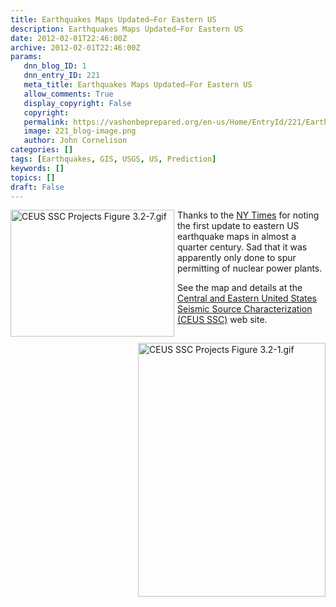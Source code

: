 ```yaml
---
title: Earthquakes Maps Updated–For Eastern US
description: Earthquakes Maps Updated–For Eastern US
date: 2012-02-01T22:46:00Z
archive: 2012-02-01T22:46:00Z
params:
   dnn_blog_ID: 1
   dnn_entry_ID: 221
   meta_title: Earthquakes Maps Updated–For Eastern US
   allow_comments: True
   display_copyright: False
   copyright: 
   permalink: https://vashonbeprepared.org/en-us/Home/EntryId/221/Earthquakes-Maps-Updated-ndash-For-Eastern-US
   image: 221_blog-image.png
   author: John Cornelison
categories: []
tags: [Earthquakes, GIS, USGS, US, Prediction]
keywords: []
topics: []
draft: False
---
```


<a href="/Portals/1/Graphics/Maps/CEUS%20SSC%20Projects%20Figure%203.2-7.gif"> <img title="Figure 3.2.7. Map of the CEUS SSC Project catalog showing earthquakes of uniform moment magnitude E[M] 2.9 and larger. Colored symbols denote earthquakes not contained in the USGS seismic hazard mapping catalog." style="width: 262px; margin-bottom: 5px; float: left; height: 203px; margin-right: 5px;" alt="CEUS SSC Projects Figure 3.2-7.gif" src="/Portals/1/Graphics/Maps/CEUS%20SSC%20Projects%20Figure%203.2-7.gif" /></a> <a href="/Portals/1/Graphics/Maps/CEUS%20SSC%20Projects%20Figure%203.2-1.gif"><img title="Areal coverage of the primary earthquake catalog sources." style="margin-top: 5px; width: 300px; margin-bottom: 5px; float: right; height: 406px; margin-left: 5px;" alt="CEUS SSC Projects Figure 3.2-1.gif" src="/Portals/1/Graphics/Maps/CEUS%20SSC%20Projects%20Figure%203.2-1.gif" /></a> Thanks to the <a href="http://www.nytimes.com/2012/02/01/science/earth/map-of-earthquake-risks-is-updated.html" target="_blank">NY Times</a> for noting the first update to eastern US earthquake maps in almost a quarter century. Sad that it was apparently only done to spur permitting of nuclear power plants.
<div></div>
<p>See the map and details at the <a href="http://www.ceus-ssc.com/" target="_blank">Central and Eastern United States Seismic Source Characterization (CEUS SSC)</a> web site.</p>
